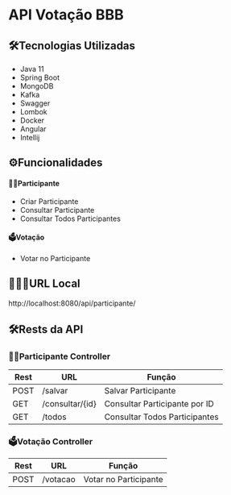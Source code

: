#  API Votação BBB


##  🛠️Tecnologias Utilizadas

* Java 11
* Spring Boot
* MongoDB
* Kafka
* Swagger
* Lombok
* Docker
* Angular
* Intellij

## ⚙️Funcionalidades

#### 🧑🏽Participante
   * Criar Participante
   * Consultar Participante
   * Consultar Todos Participantes
  
#### 🗳️Votação
   * Votar no Participante
    

## 👨🏽‍💻URL Local
http://localhost:8080/api/participante/    



## 🛠️Rests da API


### 🧑🏽Participante Controller


|Rest | URL                         |Função |
|------ |-----------------------------| ------- |
|POST   | /salvar | Salvar Participante |
|GET   | /consultar/{id}| Consultar Participante por ID |
|GET   | /todos | Consultar Todos Participantes |


### 🗳️Votação Controller

| Rest  | URL             |Função |
|-------|-----------------| ------- |
| POST  | /votacao     | Votar no Participante |




